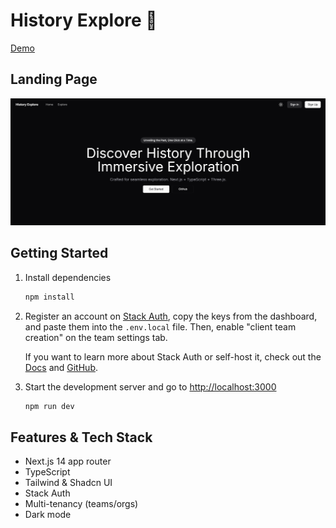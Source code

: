 # History Explore 🚀

[Demo](https://history-explore.vercel.app/)

## Landing Page

<div align="center">
<img src="./assets/home.png" alt="Teams" width="600"/>
</div>

## Getting Started

1. Install dependencies

   ```bash
   npm install
   ```

2. Register an account on [Stack Auth](https://stack-auth.com), copy the keys from the dashboard, and paste them into the `.env.local` file. Then, enable "client team creation" on the team settings tab.

   If you want to learn more about Stack Auth or self-host it, check out the [Docs](https://docs.stack-auth.com) and [GitHub](https://github.com/stack-auth/stack).

3. Start the development server and go to [http://localhost:3000](http://localhost:3000)

   ```bash
   npm run dev
   ```

## Features & Tech Stack

- Next.js 14 app router
- TypeScript
- Tailwind & Shadcn UI
- Stack Auth
- Multi-tenancy (teams/orgs)
- Dark mode
